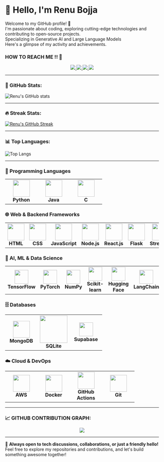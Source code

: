 # 👋 Hello, I'm Renu Bojja

Welcome to my GitHub profile! 🌟  
I'm passionate about coding, exploring cutting-edge technologies and contributing to open-source projects.   
Specializing in Generative AI and Large Language Models   
Here's a glimpse of my activity and achievements.

### HOW TO REACH ME !! 🌟
<p align="center">
  <a href="https://github.com/b21renu" target="_blank">
    <img src="https://img.shields.io/badge/GitHub-%23181717?style=for-the-badge&logo=github&logoColor=white">
  </a>
  <a href="https://www.linkedin.com/in/renu-bojja/" target="_blank">
    <img src="https://img.shields.io/badge/LinkedIn-%230077B5?style=for-the-badge&logo=linkedin&logoColor=white">
  </a>
  <a href="mailto:renubojja.germany@gmail.com" target="_blank">
    <img src="https://img.shields.io/badge/Email-%23D14836?style=for-the-badge&logo=gmail&logoColor=white">
  </a>
  <a href="https://renu-portfolio.com" target="_blank">
    <img src="https://img.shields.io/badge/Portfolio-%239B59B6?style=for-the-badge&logo=About.me&logoColor=white">
  </a>
</p> 

---

### 🚀 GitHub Stats:
![Renu's GitHub stats](https://github-readme-stats.vercel.app/api?username=b21renu&show=reviews,discussions_started,discussions_answered,prs_merged,prs_merged_percentage_icons=true&theme=radical)

---

### 🔥 Streak Stats:
[![Renu's GitHub Streak](https://streak-stats.demolab.com?user=b21renu&theme=radical)](https://git.io/streak-stats)

---

### 📊 Top Languages:
![Top Langs](https://github-readme-stats.vercel.app/api/top-langs/?username=b21renu&layout=compact&theme=radical)

---

<!-- 🛠️ Tools & Technology -->

<h3>🚀 Programming Languages</h3>
<table align="center">
  <tr>
    <td align="center" width="90"><img src="https://go-skill-icons.vercel.app/api/icons?i=python" width="55"/><br><b>Python</b></td>
    <td align="center" width="90"><img src="https://go-skill-icons.vercel.app/api/icons?i=java" width="55"/><br><b>Java</b></td>
    <td align="center" width="90"><img src="https://go-skill-icons.vercel.app/api/icons?i=c" width="55"/><br><b>C</b></td>
  </tr>
</table>

<h3>🌐 Web & Backend Frameworks</h3>
<table align="center">
  <tr>
    <td align="center" width="90"><img src="https://go-skill-icons.vercel.app/api/icons?i=html" width="55"/><br><b>HTML</b></td>
    <td align="center" width="90"><img src="https://go-skill-icons.vercel.app/api/icons?i=css" width="55"/><br><b>CSS</b></td>
    <td align="center" width="90"><img src="https://go-skill-icons.vercel.app/api/icons?i=javascript" width="55"/><br><b>JavaScript</b></td>
    <td align="center" width="90"><img src="https://go-skill-icons.vercel.app/api/icons?i=nodejs" width="55"/><br><b>Node.js</b></td>
    <td align="center" width="90"><img src="https://go-skill-icons.vercel.app/api/icons?i=react" width="55"/><br><b>React.js</b></td>
    <td align="center" width="90"><img src="https://go-skill-icons.vercel.app/api/icons?i=flask" width="55"/><br><b>Flask</b></td>
    <td align="center" width="90"><img src="https://go-skill-icons.vercel.app/api/icons?i=streamlit" width="55"/><br><b>Streamlit</b></td>
  </tr>
</table>

<h3>🧠 AI, ML & Data Science</h3>
<table align="center">
  <tr>
    <td align="center" width="90"><img src="https://upload.wikimedia.org/wikipedia/commons/2/2d/Tensorflow_logo.svg" width="45"/><br><b>TensorFlow</b></td>
    <td align="center" width="90"><img src="https://pytorch.org/assets/images/pytorch-logo.png" width="45"/><br><b>PyTorch</b></td>
    <td align="center" width="90"><img src="https://numpy.org/images/logo.svg" width="45"/><br><b>NumPy</b></td>
    <td align="center" width="90"><img src="https://scikit-learn.org/stable/_static/scikit-learn-logo-small.png" width="45"/><br><b>Scikit-learn</b></td>
    <td align="center" width="90"><img src="https://huggingface.co/front/assets/huggingface_logo-noborder.svg" width="45"/><br><b>Hugging Face</b></td>
    <td align="center" width="90"><img src="https://avatars.githubusercontent.com/u/104429135?s=200&v=4" width="45"/><br><b>LangChain</b></td>
  </tr>
</table>

<h3>🗄️ Databases</h3>
<table align="center">
  <tr>
    <td align="center" width="90"><img src="https://go-skill-icons.vercel.app/api/icons?i=mongodb" width="55"/><br><b>MongoDB</b></td>
    <td align="center" width="90"><img src="https://img.shields.io/badge/SQLite-003B57?style=for-the-badge&logo=sqlite&logoColor=white" width="90"/><br><b>SQLite</b></td>
    <td align="center" width="90"><img src="https://www.vectorlogo.zone/logos/supabase/supabase-icon.svg" width="45"/><br><b>Supabase</b></td>
  </tr>
</table>

<h3>☁️ Cloud & DevOps</h3>
<table align="center">
  <tr>
    <td align="center" width="90"><img src="https://go-skill-icons.vercel.app/api/icons?i=aws" width="55"/><br><b>AWS</b></td>
    <td align="center" width="90"><img src="https://go-skill-icons.vercel.app/api/icons?i=docker" width="55"/><br><b>Docker</b></td>
    <td align="center" width="90"><img src="https://go-skill-icons.vercel.app/api/icons?i=githubactions" width="55"/><br><b>GitHub Actions</b></td>
    <td align="center" width="90"><img src="https://go-skill-icons.vercel.app/api/icons?i=git" width="55"/><br><b>Git</b></td>
  </tr>
</table>

---

### 📈 GITHUB CONTRIBUTION GRAPH:
<div align="center">
  <img src="https://github-readme-activity-graph.vercel.app/graph?username=b21renu&theme=synthwave-84&true&hide_border=true" />
</div>

---

💌 **Always open to tech discussions, collaborations, or just a friendly hello!**  
Feel free to explore my repositories and contributions, and let's build something awesome together!
